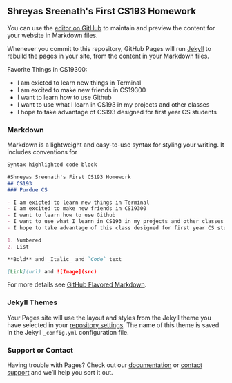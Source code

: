 ## Shreyas Sreenath's First CS193 Homework

You can use the [editor on GitHub](https://github.com/kalutes/CS193_Fall18_Lab1/edit/master/index.md) to maintain and preview the content for your website in Markdown files.

Whenever you commit to this repository, GitHub Pages will run [Jekyll](https://jekyllrb.com/) to rebuild the pages in your site, from the content in your Markdown files.

Favorite Things in CS19300:
- I am exicted to learn new things in Terminal
- I am excited to make new friends in CS19300
- I want to learn how to use Github
- I want to use what I learn in CS193 in my projects and other classes
- I hope to take advantage of CS193 designed for first year CS students

### Markdown

Markdown is a lightweight and easy-to-use syntax for styling your writing. It includes conventions for

```markdown
Syntax highlighted code block

#Shreyas Sreenath's First CS193 Homework
## CS193
### Purdue CS

- I am exicted to learn new things in Terminal
- I am excited to make new friends in CS19300
- I want to learn how to use Github
- I want to use what I learn in CS193 in my projects and other classes
- I hope to take advantage of this class designed for first year CS students

1. Numbered
2. List

**Bold** and _Italic_ and `Code` text

[Link](url) and ![Image](src)
```

For more details see [GitHub Flavored Markdown](https://guides.github.com/features/mastering-markdown/).

### Jekyll Themes

Your Pages site will use the layout and styles from the Jekyll theme you have selected in your [repository settings](https://github.com/kalutes/CS193_Fall18_Lab1/settings). The name of this theme is saved in the Jekyll `_config.yml` configuration file.

### Support or Contact

Having trouble with Pages? Check out our [documentation](https://help.github.com/categories/github-pages-basics/) or [contact support](https://github.com/contact) and we’ll help you sort it out.
